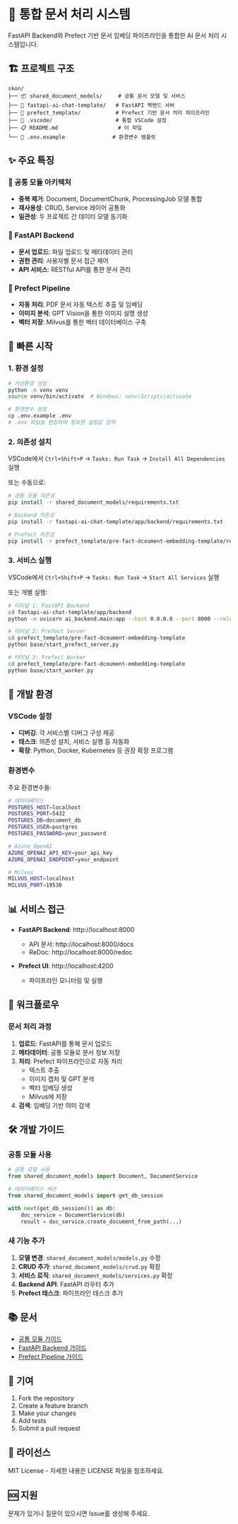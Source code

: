 # 📄 통합 문서 처리 시스템

FastAPI Backend와 Prefect 기반 문서 임베딩 파이프라인을 통합한 AI 문서 처리 시스템입니다.

## 🏗️ 프로젝트 구조

```
skon/
├── 📦 shared_document_models/     # 공통 문서 모델 및 서비스
├── 🚀 fastapi-ai-chat-template/   # FastAPI 백엔드 서버
├── 🔄 prefect_template/           # Prefect 기반 문서 처리 파이프라인
├── 🔧 .vscode/                    # 통합 VSCode 설정
├── 📋 README.md                   # 이 파일
└── 🔐 .env.example               # 환경변수 템플릿
```

## ✨ 주요 특징

### 🔗 공통 모듈 아키텍처
- **중복 제거**: Document, DocumentChunk, ProcessingJob 모델 통합
- **재사용성**: CRUD, Service 레이어 공통화
- **일관성**: 두 프로젝트 간 데이터 모델 동기화

### 🚀 FastAPI Backend
- **문서 업로드**: 파일 업로드 및 메타데이터 관리
- **권한 관리**: 사용자별 문서 접근 제어
- **API 서비스**: RESTful API를 통한 문서 관리

### 🔄 Prefect Pipeline
- **자동 처리**: PDF 문서 자동 텍스트 추출 및 임베딩
- **이미지 분석**: GPT Vision을 통한 이미지 설명 생성
- **벡터 저장**: Milvus를 통한 벡터 데이터베이스 구축

## 🚀 빠른 시작

### 1. 환경 설정

```bash
# 가상환경 생성
python -m venv venv
source venv/bin/activate  # Windows: venv\Scripts\activate

# 환경변수 설정
cp .env.example .env
# .env 파일을 편집하여 필요한 설정값 입력
```

### 2. 의존성 설치

VSCode에서 `Ctrl+Shift+P` → `Tasks: Run Task` → `Install All Dependencies` 실행

또는 수동으로:

```bash
# 공통 모듈 의존성
pip install -r shared_document_models/requirements.txt

# Backend 의존성
pip install -r fastapi-ai-chat-template/app/backend/requirements.txt

# Prefect 의존성
pip install -r prefect_template/pre-fact-dcoument-embedding-template/requirements.txt
```

### 3. 서비스 실행

VSCode에서 `Ctrl+Shift+P` → `Tasks: Run Task` → `Start All Services` 실행

또는 개별 실행:

```bash
# 터미널 1: FastAPI Backend
cd fastapi-ai-chat-template/app/backend
python -m uvicorn ai_backend.main:app --host 0.0.0.0 --port 8000 --reload

# 터미널 2: Prefect Server
cd prefect_template/pre-fact-dcoument-embedding-template
python base/start_prefect_server.py

# 터미널 3: Prefect Worker
cd prefect_template/pre-fact-dcoument-embedding-template
python base/start_worker.py
```

## 🔧 개발 환경

### VSCode 설정
- **디버깅**: 각 서비스별 디버그 구성 제공
- **태스크**: 의존성 설치, 서비스 실행 등 자동화
- **확장**: Python, Docker, Kubernetes 등 권장 확장 프로그램

### 환경변수

주요 환경변수들:

```bash
# 데이터베이스
POSTGRES_HOST=localhost
POSTGRES_PORT=5432
POSTGRES_DB=document_db
POSTGRES_USER=postgres
POSTGRES_PASSWORD=your_password

# Azure OpenAI
AZURE_OPENAI_API_KEY=your_api_key
AZURE_OPENAI_ENDPOINT=your_endpoint

# Milvus
MILVUS_HOST=localhost
MILVUS_PORT=19530
```

## 📊 서비스 접근

- **FastAPI Backend**: http://localhost:8000
  - API 문서: http://localhost:8000/docs
  - ReDoc: http://localhost:8000/redoc

- **Prefect UI**: http://localhost:4200
  - 파이프라인 모니터링 및 실행

## 🔄 워크플로우

### 문서 처리 과정

1. **업로드**: FastAPI를 통해 문서 업로드
2. **메타데이터**: 공통 모듈로 문서 정보 저장
3. **처리**: Prefect 파이프라인으로 자동 처리
   - 텍스트 추출
   - 이미지 캡처 및 GPT 분석
   - 벡터 임베딩 생성
   - Milvus에 저장
4. **검색**: 임베딩 기반 의미 검색

## 🛠️ 개발 가이드

### 공통 모듈 사용

```python
# 공통 모델 사용
from shared_document_models import Document, DocumentService

# 데이터베이스 세션
from shared_document_models import get_db_session

with next(get_db_session()) as db:
    doc_service = DocumentService(db)
    result = doc_service.create_document_from_path(...)
```

### 새 기능 추가

1. **모델 변경**: `shared_document_models/models.py` 수정
2. **CRUD 추가**: `shared_document_models/crud.py` 확장
3. **서비스 로직**: `shared_document_models/services.py` 확장
4. **Backend API**: FastAPI 라우터 추가
5. **Prefect 태스크**: 파이프라인 태스크 추가

## 📚 문서

- [공통 모듈 가이드](shared_document_models/README.md)
- [FastAPI Backend 가이드](fastapi-ai-chat-template/README.md)
- [Prefect Pipeline 가이드](prefect_template/pre-fact-dcoument-embedding-template/README.md)

## 🤝 기여

1. Fork the repository
2. Create a feature branch
3. Make your changes
4. Add tests
5. Submit a pull request

## 📄 라이선스

MIT License - 자세한 내용은 LICENSE 파일을 참조하세요.

## 🆘 지원

문제가 있거나 질문이 있으시면 Issue를 생성해 주세요.
